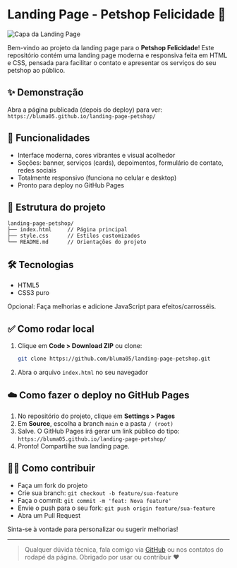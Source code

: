 # Landing Page - Petshop Felicidade 🐾

![Capa da Landing Page](https://img.icons8.com/ios-filled/50/4e8cff/dog.png)

Bem-vindo ao projeto da landing page para o **Petshop Felicidade**! Este repositório contém uma landing page moderna e responsiva feita em HTML e CSS, pensada para facilitar o contato e apresentar os serviços do seu petshop ao público.

## ✨ Demonstração
Abra a página publicada (depois do deploy) para ver: `https://bluma05.github.io/landing-page-petshop/`

## 🚀 Funcionalidades
- Interface moderna, cores vibrantes e visual acolhedor
- Seções: banner, serviços (cards), depoimentos, formulário de contato, redes sociais
- Totalmente responsivo (funciona no celular e desktop)
- Pronto para deploy no GitHub Pages

## 📁 Estrutura do projeto
```
landing-page-petshop/
├── index.html     // Página principal
├── style.css      // Estilos customizados
└── README.md      // Orientações do projeto
```

## 🛠️ Tecnologias
- HTML5
- CSS3 puro

Opcional: Faça melhorias e adicione JavaScript para efeitos/carrosséis.

## ✅ Como rodar local
1. Clique em **Code > Download ZIP** ou clone:
   ```bash
   git clone https://github.com/bluma05/landing-page-petshop.git
   ```
2. Abra o arquivo `index.html` no seu navegador

## ☁️ Como fazer o deploy no GitHub Pages
1. No repositório do projeto, clique em **Settings > Pages**
2. Em **Source**, escolha a branch `main` e a pasta `/ (root)`
3. Salve. O GitHub Pages irá gerar um link público do tipo: `https://bluma05.github.io/landing-page-petshop/`
4. Pronto! Compartilhe sua landing page.


## 👩‍💻 Como contribuir
- Faça um fork do projeto
- Crie sua branch: `git checkout -b feature/sua-feature`
- Faça o commit: `git commit -m 'feat: Nova feature'`
- Envie o push para o seu fork: `git push origin feature/sua-feature`
- Abra um Pull Request

Sinta-se à vontade para personalizar ou sugerir melhorias!


---
> Qualquer dúvida técnica, fala comigo via [GitHub](https://github.com/bluma05) ou nos contatos do rodapé da página. Obrigado por usar ou contribuir ❤️